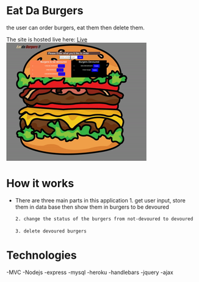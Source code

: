 # Eat Da Burgers

 the user can order burgers, eat them then delete them.

The site is hosted live here: [Live](https://thawing-ravine-88347.herokuapp.com/)
![gif](/public/assets/images/workingburger.gif)

# How it works
 - There are three main parts in this application 
        1.   get user input, store them in data base then show them in burgers to be   devoured

       2. change the status of the burgers from not-devoured to devoured

       3. delete devoured burgers


# Technologies
-MVC
-Nodejs
-express
-mysql
-heroku
-handlebars
-jquery 
-ajax
        